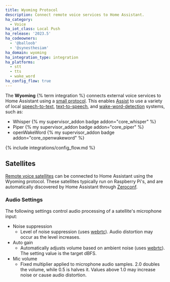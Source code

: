 ```yaml
---
title: Wyoming Protocol
description: Connect remote voice services to Home Assistant.
ha_category:
  - Voice
ha_iot_class: Local Push
ha_release: '2023.5'
ha_codeowners:
  - '@balloob'
  - '@synesthesiam'
ha_domain: wyoming
ha_integration_type: integration
ha_platforms:
  - stt
  - tts
  - wake_word
ha_config_flow: true
---
```


The **Wyoming** {% term integration %} connects external voice services to Home Assistant using a [small protocol](https://github.com/rhasspy/rhasspy3/blob/master/docs/wyoming.md). This enables [Assist](/voice_control/) to use a variety of local [speech-to-text](/integrations/stt/), [text-to-speech](/integrations/tts/), and [wake-word-detection](/integrations/wake_word/) systems, such as:

- Whisper {% my supervisor_addon badge addon="core_whisper" %}
- Piper {% my supervisor_addon badge addon="core_piper" %}
- openWakeWord {% my supervisor_addon badge addon="core_openwakeword" %}

{% include integrations/config_flow.md %}

## Satellites

[Remote voice satellites](https://github.com/rhasspy/wyoming-satellite) can be connected to Home Assistant using the Wyoming protocol. These satellites typically run on Raspberry Pi's, and are automatically discovered by Home Assistant through [Zeroconf](/integrations/zeroconf).


### Audio Settings

The following settings control audio processing of a satellite's microphone input:

- Noise suppression
    - Level of noise suppression (uses [webrtc]). Audio distortion may occur as the level increases.
- Auto gain
    - Automatically adjusts volume based on ambient noise (uses [webrtc]). The setting value is the target dBFS.
- Mic volume
    - Fixed multiplier applied to microphone audio samples. 2.0 doubles the volume, while 0.5 is halves it. Values above 1.0 may increase noise or cause audio distortion.

[webrtc]: https://github.com/rhasspy/webrtc-noise-gain
